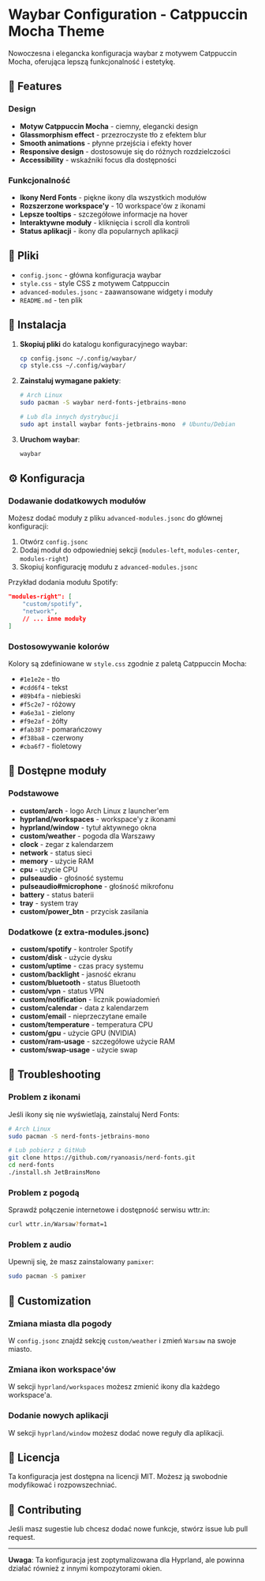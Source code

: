 # Waybar Configuration - Catppuccin Mocha Theme

Nowoczesna i elegancka konfiguracja waybar z motywem Catppuccin Mocha, oferująca lepszą funkcjonalność i estetykę.

## 🎨 Features

### Design
- **Motyw Catppuccin Mocha** - ciemny, elegancki design
- **Glassmorphism effect** - przezroczyste tło z efektem blur
- **Smooth animations** - płynne przejścia i efekty hover
- **Responsive design** - dostosowuje się do różnych rozdzielczości
- **Accessibility** - wskaźniki focus dla dostępności

### Funkcjonalność
- **Ikony Nerd Fonts** - piękne ikony dla wszystkich modułów
- **Rozszerzone workspace'y** - 10 workspace'ów z ikonami
- **Lepsze tooltips** - szczegółowe informacje na hover
- **Interaktywne moduły** - kliknięcia i scroll dla kontroli
- **Status aplikacji** - ikony dla popularnych aplikacji

## 📁 Pliki

- `config.jsonc` - główna konfiguracja waybar
- `style.css` - style CSS z motywem Catppuccin
- `advanced-modules.jsonc` - zaawansowane widgety i moduły
- `README.md` - ten plik

## 🚀 Instalacja

1. **Skopiuj pliki** do katalogu konfiguracyjnego waybar:
   ```bash
   cp config.jsonc ~/.config/waybar/
   cp style.css ~/.config/waybar/
   ```

2. **Zainstaluj wymagane pakiety**:
   ```bash
   # Arch Linux
   sudo pacman -S waybar nerd-fonts-jetbrains-mono
   
   # Lub dla innych dystrybucji
   sudo apt install waybar fonts-jetbrains-mono  # Ubuntu/Debian
   ```

3. **Uruchom waybar**:
   ```bash
   waybar
   ```

## ⚙️ Konfiguracja

### Dodawanie dodatkowych modułów

Możesz dodać moduły z pliku `advanced-modules.jsonc` do głównej konfiguracji:

1. Otwórz `config.jsonc`
2. Dodaj moduł do odpowiedniej sekcji (`modules-left`, `modules-center`, `modules-right`)
3. Skopiuj konfigurację modułu z `advanced-modules.jsonc`

Przykład dodania modułu Spotify:
```json
"modules-right": [
    "custom/spotify",
    "network",
    // ... inne moduły
]
```

### Dostosowywanie kolorów

Kolory są zdefiniowane w `style.css` zgodnie z paletą Catppuccin Mocha:
- `#1e1e2e` - tło
- `#cdd6f4` - tekst
- `#89b4fa` - niebieski
- `#f5c2e7` - różowy
- `#a6e3a1` - zielony
- `#f9e2af` - żółty
- `#fab387` - pomarańczowy
- `#f38ba8` - czerwony
- `#cba6f7` - fioletowy

## 🎯 Dostępne moduły

### Podstawowe
- **custom/arch** - logo Arch Linux z launcher'em
- **hyprland/workspaces** - workspace'y z ikonami
- **hyprland/window** - tytuł aktywnego okna
- **custom/weather** - pogoda dla Warszawy
- **clock** - zegar z kalendarzem
- **network** - status sieci
- **memory** - użycie RAM
- **cpu** - użycie CPU
- **pulseaudio** - głośność systemu
- **pulseaudio#microphone** - głośność mikrofonu
- **battery** - status baterii
- **tray** - system tray
- **custom/power_btn** - przycisk zasilania

### Dodatkowe (z extra-modules.jsonc)
- **custom/spotify** - kontroler Spotify
- **custom/disk** - użycie dysku
- **custom/uptime** - czas pracy systemu
- **custom/backlight** - jasność ekranu
- **custom/bluetooth** - status Bluetooth
- **custom/vpn** - status VPN
- **custom/notification** - licznik powiadomień
- **custom/calendar** - data z kalendarzem
- **custom/email** - nieprzeczytane emaile
- **custom/temperature** - temperatura CPU
- **custom/gpu** - użycie GPU (NVIDIA)
- **custom/ram-usage** - szczegółowe użycie RAM
- **custom/swap-usage** - użycie swap

## 🔧 Troubleshooting

### Problem z ikonami
Jeśli ikony się nie wyświetlają, zainstaluj Nerd Fonts:
```bash
# Arch Linux
sudo pacman -S nerd-fonts-jetbrains-mono

# Lub pobierz z GitHub
git clone https://github.com/ryanoasis/nerd-fonts.git
cd nerd-fonts
./install.sh JetBrainsMono
```

### Problem z pogodą
Sprawdź połączenie internetowe i dostępność serwisu wttr.in:
```bash
curl wttr.in/Warsaw?format=1
```

### Problem z audio
Upewnij się, że masz zainstalowany `pamixer`:
```bash
sudo pacman -S pamixer
```

## 🎨 Customization

### Zmiana miasta dla pogody
W `config.jsonc` znajdź sekcję `custom/weather` i zmień `Warsaw` na swoje miasto.

### Zmiana ikon workspace'ów
W sekcji `hyprland/workspaces` możesz zmienić ikony dla każdego workspace'a.

### Dodanie nowych aplikacji
W sekcji `hyprland/window` możesz dodać nowe reguły dla aplikacji.

## 📝 Licencja

Ta konfiguracja jest dostępna na licencji MIT. Możesz ją swobodnie modyfikować i rozpowszechniać.

## 🤝 Contributing

Jeśli masz sugestie lub chcesz dodać nowe funkcje, stwórz issue lub pull request.

---

**Uwaga**: Ta konfiguracja jest zoptymalizowana dla Hyprland, ale powinna działać również z innymi kompozytorami okien. 